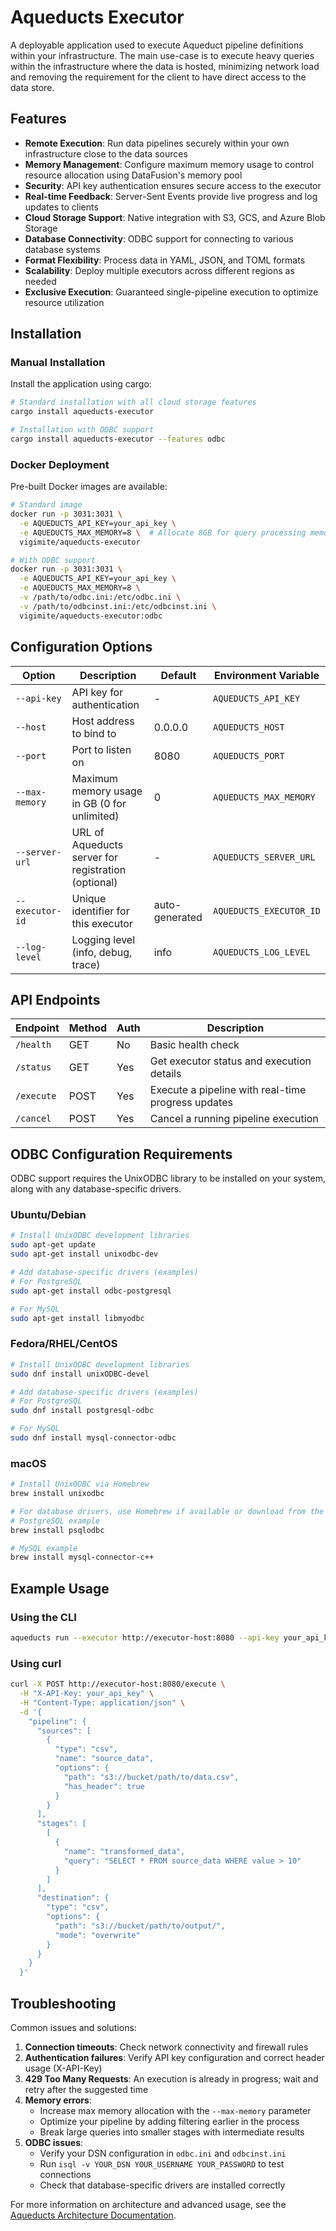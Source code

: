 # Aqueducts Executor

A deployable application used to execute Aqueduct pipeline definitions within your infrastructure. The main use-case is to execute heavy queries within the infrastructure where the data is hosted, minimizing network load and removing the requirement for the client to have direct access to the data store.

## Features

- **Remote Execution**: Run data pipelines securely within your own infrastructure close to the data sources
- **Memory Management**: Configure maximum memory usage to control resource allocation using DataFusion's memory pool
- **Security**: API key authentication ensures secure access to the executor
- **Real-time Feedback**: Server-Sent Events provide live progress and log updates to clients
- **Cloud Storage Support**: Native integration with S3, GCS, and Azure Blob Storage
- **Database Connectivity**: ODBC support for connecting to various database systems
- **Format Flexibility**: Process data in YAML, JSON, and TOML formats
- **Scalability**: Deploy multiple executors across different regions as needed
- **Exclusive Execution**: Guaranteed single-pipeline execution to optimize resource utilization

## Installation

### Manual Installation

Install the application using cargo:

```bash
# Standard installation with all cloud storage features
cargo install aqueducts-executor

# Installation with ODBC support
cargo install aqueducts-executor --features odbc
```

### Docker Deployment

Pre-built Docker images are available:

```bash
# Standard image
docker run -p 3031:3031 \
  -e AQUEDUCTS_API_KEY=your_api_key \
  -e AQUEDUCTS_MAX_MEMORY=8 \  # Allocate 8GB for query processing memory pool (0 for unlimited)
  vigimite/aqueducts-executor

# With ODBC support
docker run -p 3031:3031 \
  -e AQUEDUCTS_API_KEY=your_api_key \
  -e AQUEDUCTS_MAX_MEMORY=8 \
  -v /path/to/odbc.ini:/etc/odbc.ini \
  -v /path/to/odbcinst.ini:/etc/odbcinst.ini \
  vigimite/aqueducts-executor:odbc
```

## Configuration Options

| Option          | Description                                         | Default        | Environment Variable    |
|-----------------|-----------------------------------------------------|----------------|-------------------------|
| `--api-key`     | API key for authentication                          | -              | `AQUEDUCTS_API_KEY`     |
| `--host`        | Host address to bind to                             | 0.0.0.0        | `AQUEDUCTS_HOST`        |
| `--port`        | Port to listen on                                   | 8080           | `AQUEDUCTS_PORT`        |
| `--max-memory`  | Maximum memory usage in GB (0 for unlimited)        | 0              | `AQUEDUCTS_MAX_MEMORY`  |
| `--server-url`  | URL of Aqueducts server for registration (optional) | -              | `AQUEDUCTS_SERVER_URL`  |
| `--executor-id` | Unique identifier for this executor                 | auto-generated | `AQUEDUCTS_EXECUTOR_ID` |
| `--log-level`   | Logging level (info, debug, trace)                  | info           | `AQUEDUCTS_LOG_LEVEL`   |

## API Endpoints

| Endpoint    | Method | Auth | Description                                        |
|-------------|--------|------|----------------------------------------------------|
| `/health`   | GET    | No   | Basic health check                                 |
| `/status`   | GET    | Yes  | Get executor status and execution details          |
| `/execute`  | POST   | Yes  | Execute a pipeline with real-time progress updates |
| `/cancel`   | POST   | Yes  | Cancel a running pipeline execution                |

## ODBC Configuration Requirements

ODBC support requires the UnixODBC library to be installed on your system, along with any database-specific drivers.

### Ubuntu/Debian
```bash
# Install UnixODBC development libraries
sudo apt-get update
sudo apt-get install unixodbc-dev

# Add database-specific drivers (examples)
# For PostgreSQL
sudo apt-get install odbc-postgresql

# For MySQL
sudo apt-get install libmyodbc
```

### Fedora/RHEL/CentOS
```bash
# Install UnixODBC development libraries
sudo dnf install unixODBC-devel

# Add database-specific drivers (examples)
# For PostgreSQL
sudo dnf install postgresql-odbc

# For MySQL
sudo dnf install mysql-connector-odbc
```

### macOS
```bash
# Install UnixODBC via Homebrew
brew install unixodbc

# For database drivers, use Homebrew if available or download from the database vendor
# PostgreSQL example
brew install psqlodbc

# MySQL example
brew install mysql-connector-c++
```

## Example Usage

### Using the CLI

```bash
aqueducts run --executor http://executor-host:8080 --api-key your_api_key pipeline.yml
```

### Using curl

```bash
curl -X POST http://executor-host:8080/execute \
  -H "X-API-Key: your_api_key" \
  -H "Content-Type: application/json" \
  -d '{
    "pipeline": {
      "sources": [
        {
          "type": "csv",
          "name": "source_data",
          "options": {
            "path": "s3://bucket/path/to/data.csv",
            "has_header": true
          }
        }
      ],
      "stages": [
        [
          {
            "name": "transformed_data",
            "query": "SELECT * FROM source_data WHERE value > 10"
          }
        ]
      ],
      "destination": {
        "type": "csv",
        "options": {
          "path": "s3://bucket/path/to/output/",
          "mode": "overwrite"
        }
      }
    }
  }'
```

## Troubleshooting

Common issues and solutions:

1. **Connection timeouts**: Check network connectivity and firewall rules
2. **Authentication failures**: Verify API key configuration and correct header usage (X-API-Key)
3. **429 Too Many Requests**: An execution is already in progress; wait and retry after the suggested time
4. **Memory errors**: 
   - Increase max memory allocation with the `--max-memory` parameter
   - Optimize your pipeline by adding filtering earlier in the process
   - Break large queries into smaller stages with intermediate results
5. **ODBC issues**:
   - Verify your DSN configuration in `odbc.ini` and `odbcinst.ini`
   - Run `isql -v YOUR_DSN YOUR_USERNAME YOUR_PASSWORD` to test connections
   - Check that database-specific drivers are installed correctly

For more information on architecture and advanced usage, see the [Aqueducts Architecture Documentation](../ARCHITECTURE.md).
